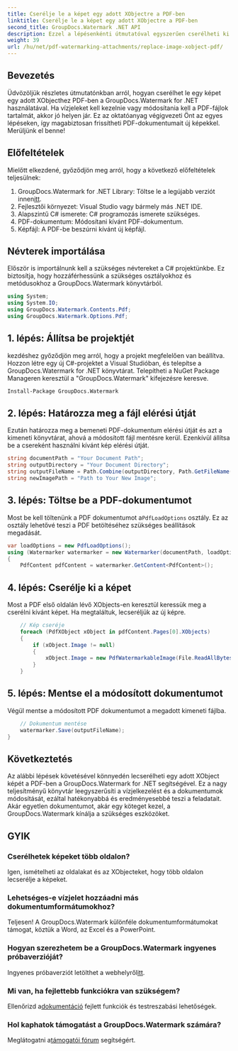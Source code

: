 ```yaml
---
title: Cserélje le a képet egy adott XObjectre a PDF-ben
linktitle: Cserélje le a képet egy adott XObjectre a PDF-ben
second_title: GroupDocs.Watermark .NET API
description: Ezzel a lépésenkénti útmutatóval egyszerűen cserélheti ki a PDF-fájlokban lévő képeket a GroupDocs.Watermark for .NET segítségével. Tökéletes a PDF tartalom hatékony kezelésére.
weight: 39
url: /hu/net/pdf-watermarking-attachments/replace-image-xobject-pdf/
---
```

## Bevezetés
Üdvözöljük részletes útmutatónkban arról, hogyan cserélhet le egy képet egy adott XObjecthez PDF-ben a GroupDocs.Watermark for .NET használatával. Ha vízjeleket kell kezelnie vagy módosítania kell a PDF-fájlok tartalmát, akkor jó helyen jár. Ez az oktatóanyag végigvezeti Önt az egyes lépéseken, így magabiztosan frissítheti PDF-dokumentumait új képekkel. Merüljünk el benne!
## Előfeltételek
Mielőtt elkezdené, győződjön meg arról, hogy a következő előfeltételek teljesülnek:
1.  GroupDocs.Watermark for .NET Library: Töltse le a legújabb verziót innen[itt](https://releases.groupdocs.com/Watermark/net/).
2. Fejlesztői környezet: Visual Studio vagy bármely más .NET IDE.
3. Alapszintű C# ismerete: C# programozás ismerete szükséges.
4. PDF-dokumentum: Módosítani kívánt PDF-dokumentum.
5. Képfájl: A PDF-be beszúrni kívánt új képfájl.

## Névterek importálása
Először is importálnunk kell a szükséges névtereket a C# projektünkbe. Ez biztosítja, hogy hozzáférhessünk a szükséges osztályokhoz és metódusokhoz a GroupDocs.Watermark könyvtárból.
```csharp
using System;
using System.IO;
using GroupDocs.Watermark.Contents.Pdf;
using GroupDocs.Watermark.Options.Pdf;
```
## 1. lépés: Állítsa be projektjét
kezdéshez győződjön meg arról, hogy a projekt megfelelően van beállítva. Hozzon létre egy új C#-projektet a Visual Studióban, és telepítse a GroupDocs.Watermark for .NET könyvtárat. Telepítheti a NuGet Package Manageren keresztül a "GroupDocs.Watermark" kifejezésre keresve.
```sh
Install-Package GroupDocs.Watermark
```
## 2. lépés: Határozza meg a fájl elérési útját
Ezután határozza meg a bemeneti PDF-dokumentum elérési útját és azt a kimeneti könyvtárat, ahová a módosított fájl mentésre kerül. Ezenkívül állítsa be a csereként használni kívánt kép elérési útját.
```csharp
string documentPath = "Your Document Path";
string outputDirectory = "Your Document Directory";
string outputFileName = Path.Combine(outputDirectory, Path.GetFileName(documentPath));
string newImagePath = "Path to Your New Image";
```
## 3. lépés: Töltse be a PDF-dokumentumot
 Most be kell töltenünk a PDF dokumentumot a`PdfLoadOptions` osztály. Ez az osztály lehetővé teszi a PDF betöltéséhez szükséges beállítások megadását.
```csharp
var loadOptions = new PdfLoadOptions();
using (Watermarker watermarker = new Watermarker(documentPath, loadOptions))
{
    PdfContent pdfContent = watermarker.GetContent<PdfContent>();
```
## 4. lépés: Cserélje ki a képet
Most a PDF első oldalán lévő XObjects-en keresztül keressük meg a cserélni kívánt képet. Ha megtaláltuk, lecseréljük az új képre.
```csharp
    // Kép cseréje
    foreach (PdfXObject xObject in pdfContent.Pages[0].XObjects)
    {
        if (xObject.Image != null)
        {
            xObject.Image = new PdfWatermarkableImage(File.ReadAllBytes(newImagePath));
        }
    }
```
## 5. lépés: Mentse el a módosított dokumentumot
Végül mentse a módosított PDF dokumentumot a megadott kimeneti fájlba.
```csharp
    // Dokumentum mentése
    watermarker.Save(outputFileName);
}
```

## Következtetés
Az alábbi lépések követésével könnyedén lecserélheti egy adott XObject képét a PDF-ben a GroupDocs.Watermark for .NET segítségével. Ez a nagy teljesítményű könyvtár leegyszerűsíti a vízjelkezelést és a dokumentumok módosítását, ezáltal hatékonyabbá és eredményesebbé teszi a feladatait. Akár egyetlen dokumentumot, akár egy köteget kezel, a GroupDocs.Watermark kínálja a szükséges eszközöket.
## GYIK
### Cserélhetek képeket több oldalon?
Igen, ismételheti az oldalakat és az XObjecteket, hogy több oldalon lecserélje a képeket.
### Lehetséges-e vízjelet hozzáadni más dokumentumformátumokhoz?
Teljesen! A GroupDocs.Watermark különféle dokumentumformátumokat támogat, köztük a Word, az Excel és a PowerPoint.
### Hogyan szerezhetem be a GroupDocs.Watermark ingyenes próbaverzióját?
 Ingyenes próbaverziót letölthet a webhelyről[itt](https://releases.groupdocs.com/).
### Mi van, ha fejlettebb funkciókra van szükségem?
 Ellenőrizd a[dokumentáció](https://tutorials.groupdocs.com/Watermark/net/) fejlett funkciók és testreszabási lehetőségek.
### Hol kaphatok támogatást a GroupDocs.Watermark számára?
 Meglátogatni a[támogatói fórum](https://forum.groupdocs.com/c/watermark/19) segítségért.